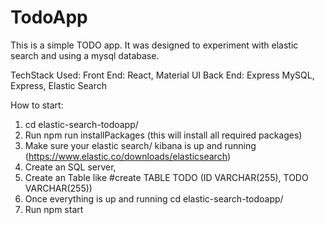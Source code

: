 # TodoApp

This is a simple TODO app. It was designed to experiment with elastic search and using a mysql database.

TechStack Used:
Front End: React, Material UI
Back End: Express MySQL, Express, Elastic Search

How to start:

1. cd elastic-search-todoapp/
2. Run npm run installPackages (this will install all required packages)
3. Make sure your elastic search/ kibana is up and running
   (https://www.elastic.co/downloads/elasticsearch)
4. Create an SQL server,
5. Create an Table like #create TABLE TODO (ID VARCHAR(255), TODO VARCHAR(255))
6. Once everything is up and running cd elastic-search-todoapp/
7. Run npm start
